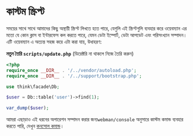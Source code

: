 # কাস্টম স্ক্রিপ্ট

সময়ের সাথে সাথে আমাদের কিছু অস্থায়ী স্ক্রিপ্ট লিখতে হতে পারে, যেগুলি এই স্ক্রিপ্টগুলি ব্যবহার করে ওয়েবম্যান এর মতো যে কোন ক্লাস বা ইন্টারফেস কল করতে পারে, যেমন ডেটা ইম্পোর্ট, ডেটা আপডেট এবং পরিসংখ্যান সম্পাদন। এটি ওয়েবম্যান এ অত্যন্ত সহজ করে এটা করা যায়, উধাহরণ:

**নতুন তৈরি `scripts/update.php`** (ডিরেক্টরি না থাকলে নিজে তৈরি করুন)
```php
<?php
require_once __DIR__ . '/../vendor/autoload.php';
require_once __DIR__ . '/../support/bootstrap.php';

use think\facade\Db;

$user = Db::table('user')->find(1);

var_dump($user);
```

আমরা এছাড়াও এই ধরনের অপারেশন সম্পাদন করার জন্য`webman/console` অনুসারে কাস্টম কমান্ড ব্যবহার করতে পারি, দেখুন [কনসোল কমান্ড](../plugin/console.md)।
